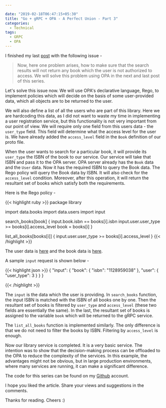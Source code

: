 ```yaml
---

date: "2019-02-18T06:47:15+05:30"
title: "Go + gRPC + OPA - A Perfect Union - Part 3"
categories:
  - Technical
tags:
  - GRPC
  - OPA
---
```


I finished my last [post](/posts/2019/02/go-grpc-opa-a-perfect-union-part-2/) with the following issue -

> Now, here one problem arises, how to make sure that the search results will not return any book which the user is not
> authorized to access. We will solve this problem using OPA in the next and last post of this series.

Let's solve this issue now. We will use OPA's declarative language, Rego, to implement policies which will decide on the
basis of some user-provided data, which all objects are to be returned to the user.

We will also define a list of all the users who are part of this library. Here we are hardcoding this data, as I did
not want to waste my time in implementing a user registration service, but this functionality is not very important from
our point of view. We will require only one field from this users data - the `user_type` field. This field will
determine what the access level for the user is. We have already added the `access_level` field in the `Book` definition
of our proto file.

When the user wants to search for a particular book, it will provide its `user_type` the ISBN of the book to our service. Our service
will take that ISBN and pass it to the OPA server. OPA server already has the `Book` data and the `User` data. Now it has
the required ISBN to query the Book data. The Rego policy will query the Book data by ISBN. It will also
check for the `access_level` condition. Moreover, after this operation, it will return the resultant set of books which
satisfy both the requirements.

Here is the Rego policy -

{{< highlight ruby >}}
package library

import data.books
import data.users
import input

search_books[book] {
  input.book.isbn == books[i].isbn
  input.user.user_type >= books[i].access_level
  book = books[i]
}

list_all_books[books[i]] {
  input.user.user_type >= books[i].access_level
}
{{< /highlight >}}

The user data is [here](https://github.com/yashhere/go-library-service/blob/master/OPA/users.json) and the book data is [here](https://github.com/yashhere/go-library-service/blob/master/add_books.sh).

A sample `input` request is shown below -

{{< highlight json >}}
{
    "input": {
        "book": {
            "isbn": "1128959038"
        },
        "user": {
            "user_type": 3
        }
    }
}

{{< /highlight >}}

The `input` is the data which the user is providing. In `search_books` function, the input ISBN is matched with the ISBN
of all books one by one. Then the resultant set of books is filtered by `user_type` and `access_level` (these
two fields are essentially the same). In the last, the resultant set of books is assigned to the variable `book` which
will be returned to the gRPC service.

The `list_all_books` function is implemented similarly. The only difference is that we do not need to filter the books
by ISBN. Filtering by `access_level` is enough.

Now our library service is completed. It is a very basic service. The intention was to show that the decision-making process can be offloaded to the OPA to reduce the complexity of the services. In this example, the advantages might not
be obvious, but in large production environments, where many services are running, it can make a significant
difference.

The code for this series can be found on my [Github](https://github.com/yashhere/go-library-service) account.

I hope you liked the article. Share your views and suggestions in the comments.

Thanks for reading. Cheers :)